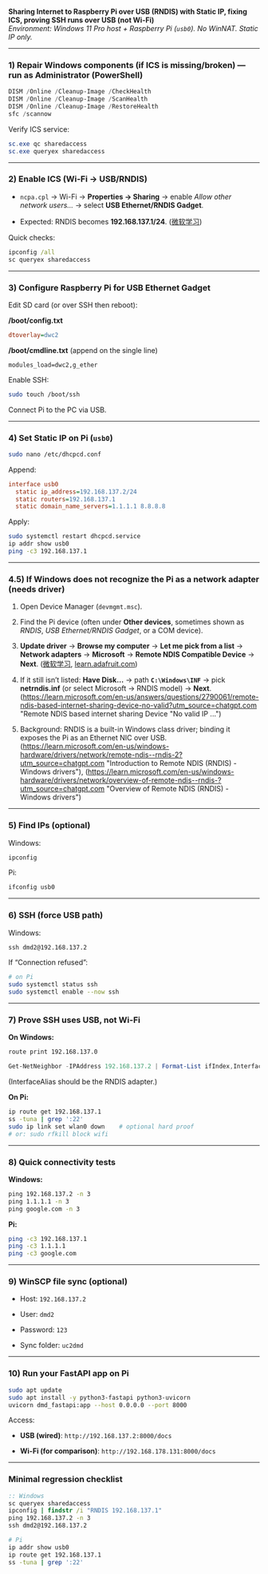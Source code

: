 **Sharing Internet to Raspberry Pi over USB (RNDIS) with Static IP, fixing ICS, proving SSH runs over USB (not Wi-Fi)**  
_Environment: Windows 11 Pro host + Raspberry Pi (`usb0`). No WinNAT. Static IP only._

---

### 1) Repair Windows components (if ICS is missing/broken) — run **as Administrator** (PowerShell)

```powershell
DISM /Online /Cleanup-Image /CheckHealth
DISM /Online /Cleanup-Image /ScanHealth
DISM /Online /Cleanup-Image /RestoreHealth
sfc /scannow
```

Verify ICS service:

```powershell
sc.exe qc sharedaccess
sc.exe queryex sharedaccess
```

---

### 2) Enable ICS (Wi-Fi → USB/RNDIS)

- `ncpa.cpl` → Wi-Fi → **Properties → Sharing** → enable _Allow other network users…_ → select **USB Ethernet/RNDIS Gadget**.
    
- Expected: RNDIS becomes **192.168.137.1/24**. ([微软学习](https://learn.microsoft.com/en-us/answers/questions/2699518/to-change-default-internet-connection-sharing-ip-a?utm_source=chatgpt.com "To Change Default Internet Connection Sharing IP Address ..."))
    

Quick checks:

```cmd
ipconfig /all
sc queryex sharedaccess
```

---

### 3) Configure Raspberry Pi for **USB Ethernet Gadget**

Edit SD card (or over SSH then reboot):

**/boot/config.txt**

```ini
dtoverlay=dwc2
```

**/boot/cmdline.txt** (append on the single line)

```text
modules_load=dwc2,g_ether
```

Enable SSH:

```bash
sudo touch /boot/ssh
```

Connect Pi to the PC via USB.

---

### 4) Set **Static IP** on Pi (`usb0`)

```bash
sudo nano /etc/dhcpcd.conf
```

Append:

```ini
interface usb0
  static ip_address=192.168.137.2/24
  static routers=192.168.137.1
  static domain_name_servers=1.1.1.1 8.8.8.8
```

Apply:

```bash
sudo systemctl restart dhcpcd.service
ip addr show usb0
ping -c3 192.168.137.1
```

---

### 4.5) If Windows does **not** recognize the Pi as a network adapter (needs driver)

1. Open Device Manager (`devmgmt.msc`).
    
2. Find the Pi device (often under **Other devices**, sometimes shown as _RNDIS_, _USB Ethernet/RNDIS Gadget_, or a COM device).
    
3. **Update driver** → **Browse my computer** → **Let me pick from a list** → **Network adapters** → **Microsoft** → **Remote NDIS Compatible Device** → **Next**. ([微软学习](https://learn.microsoft.com/en-us/answers/questions/3225865/missing-remote-ndis-driver-after-win10-update-to-1?utm_source=chatgpt.com "Missing Remote NDIS DRIVER after win10 update to 1903"), [learn.adafruit.com](https://learn.adafruit.com/turning-your-raspberry-pi-zero-into-a-usb-gadget/ethernet-gadget?utm_source=chatgpt.com "Turning your Raspberry Pi Zero into a USB Gadget"))
    
4. If it still isn’t listed: **Have Disk…** → path **`C:\Windows\INF`** → pick **netrndis.inf** (or select Microsoft → RNDIS model) → **Next**. (https://learn.microsoft.com/en-us/answers/questions/2790061/remote-ndis-based-internet-sharing-device-no-valid?utm_source=chatgpt.com "Remote NDIS based internet sharing Device \"No valid IP ...")
    
5. Background: RNDIS is a built-in Windows class driver; binding it exposes the Pi as an Ethernet NIC over USB. (https://learn.microsoft.com/en-us/windows-hardware/drivers/network/remote-ndis--rndis-2?utm_source=chatgpt.com "Introduction to Remote NDIS (RNDIS) - Windows drivers"), (https://learn.microsoft.com/en-us/windows-hardware/drivers/network/overview-of-remote-ndis--rndis-?utm_source=chatgpt.com "Overview of Remote NDIS (RNDIS) - Windows drivers")
    

---

### 5) Find IPs (optional)

Windows:

```cmd
ipconfig
```

Pi:

```bash
ifconfig usb0
```

---

### 6) SSH (force USB path)

Windows:

```cmd
ssh dmd2@192.168.137.2
```

If “Connection refused”:

```bash
# on Pi
sudo systemctl status ssh
sudo systemctl enable --now ssh
```

---

### 7) Prove SSH uses **USB**, not Wi-Fi

**On Windows:**

```cmd
route print 192.168.137.0
```

```powershell
Get-NetNeighbor -IPAddress 192.168.137.2 | Format-List ifIndex,InterfaceAlias,LinkLayerAddress,State
```

(InterfaceAlias should be the RNDIS adapter.)

**On Pi:**

```bash
ip route get 192.168.137.1
ss -tuna | grep ':22'
sudo ip link set wlan0 down    # optional hard proof
# or: sudo rfkill block wifi
```

---

### 8) Quick connectivity tests

**Windows:**

```cmd
ping 192.168.137.2 -n 3
ping 1.1.1.1 -n 3
ping google.com -n 3
```

**Pi:**

```bash
ping -c3 192.168.137.1
ping -c3 1.1.1.1
ping -c3 google.com
```

---

### 9) WinSCP file sync (optional)

- Host: `192.168.137.2`
    
- User: `dmd2`
    
- Password: `123`
    
- Sync folder: `uc2dmd`
    

---

### 10) Run your FastAPI app on Pi

```bash
sudo apt update
sudo apt install -y python3-fastapi python3-uvicorn
uvicorn dmd_fastapi:app --host 0.0.0.0 --port 8000
```

Access:

- **USB (wired)**: `http://192.168.137.2:8000/docs`
    
- **Wi-Fi (for comparison)**: `http://192.168.178.131:8000/docs`
    

---

### Minimal regression checklist

```cmd
:: Windows
sc queryex sharedaccess
ipconfig | findstr /i "RNDIS 192.168.137.1"
ping 192.168.137.2 -n 3
ssh dmd2@192.168.137.2
```

```bash
# Pi
ip addr show usb0
ip route get 192.168.137.1
ss -tuna | grep ':22'
```
